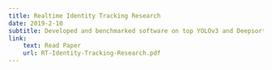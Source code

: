 ```yaml
---
title: Realtime Identity Tracking Research
date: 2019-2-10
subtitle: Developed and benchmarked software on top YOLOv3 and Deepsort to recognize and track people; written in Python
link:
    text: Read Paper
    url: RT-Identity-Tracking-Research.pdf
---
```

